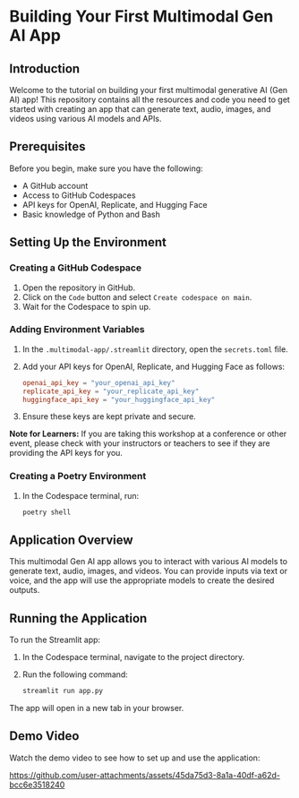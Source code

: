 # Building Your First Multimodal Gen AI App

## Introduction

Welcome to the tutorial on building your first multimodal generative AI (Gen AI) app! This repository contains all the resources and code you need to get started with creating an app that can generate text, audio, images, and videos using various AI models and APIs.

## Prerequisites

Before you begin, make sure you have the following:

- A GitHub account
- Access to GitHub Codespaces
- API keys for OpenAI, Replicate, and Hugging Face
- Basic knowledge of Python and Bash

## Setting Up the Environment

### Creating a GitHub Codespace

1. Open the repository in GitHub.
2. Click on the `Code` button and select `Create codespace on main`.
3. Wait for the Codespace to spin up.

### Adding Environment Variables

1. In the `.multimodal-app/.streamlit` directory, open the `secrets.toml` file.
2. Add your API keys for OpenAI, Replicate, and Hugging Face as follows:

    ```toml
    openai_api_key = "your_openai_api_key"
    replicate_api_key = "your_replicate_api_key"
    huggingface_api_key = "your_huggingface_api_key"
    ```

3. Ensure these keys are kept private and secure.

**Note for Learners:** If you are taking this workshop at a conference or other event, please check with your instructors or teachers to see if they are providing the API keys for you.

### Creating a Poetry Environment

1. In the Codespace terminal, run:

    ```bash
    poetry shell
    ```

## Application Overview

This multimodal Gen AI app allows you to interact with various AI models to generate text, audio, images, and videos. You can provide inputs via text or voice, and the app will use the appropriate models to create the desired outputs.

## Running the Application

To run the Streamlit app:

1. In the Codespace terminal, navigate to the project directory.
2. Run the following command:

    ```bash
    streamlit run app.py
    ```

The app will open in a new tab in your browser.

## Demo Video

Watch the demo video to see how to set up and use the application:


https://github.com/user-attachments/assets/45da75d3-8a1a-40df-a62d-bcc6e3518240




